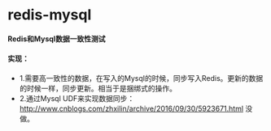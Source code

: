# redis-mysql
#### Redis和Mysql数据一致性测试
#### 实现：
- 1.需要高一致性的数据，在写入的Mysql的时候，同步写入Redis。更新的数据的时候一样，同步更新。相当于是捆绑式的操作。
- 2.通过Mysql UDF来实现数据同步：http://www.cnblogs.com/zhxilin/archive/2016/09/30/5923671.html 没做。
